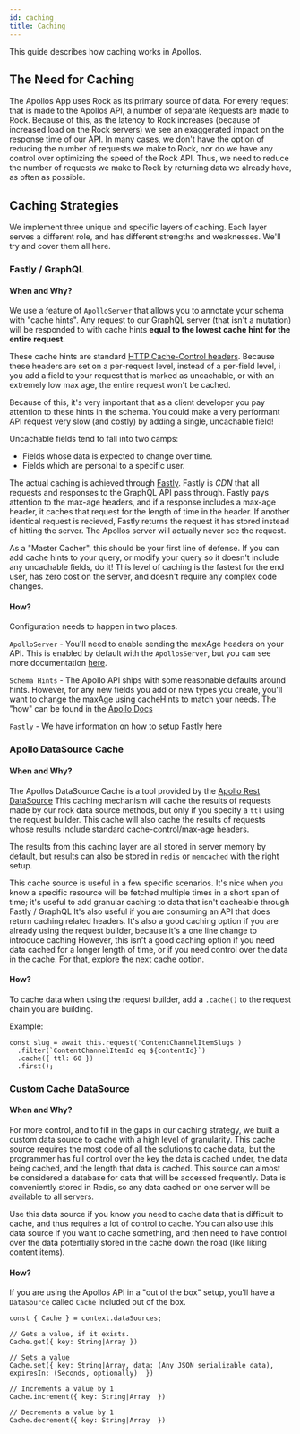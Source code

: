 ```yaml
---
id: caching
title: Caching
---
```


This guide describes how caching works in Apollos.

## The Need for Caching

The Apollos App uses Rock as its primary source of data. For every request that is made to the Apollos API, a number of separate Requests are made to Rock. Because of this, as the latency to Rock increases (because of increased load on the Rock servers) we see an exaggerated impact on the response time of our API. In many cases, we don't have the option of reducing the number of requests we make to Rock, nor do we have any control over optimizing the speed of the Rock API. Thus, we need to reduce the number of requests we make to Rock by returning data we already have, as often as possible.

## Caching Strategies

We implement three unique and specific layers of caching. Each layer serves a different role, and has different strengths and weaknesses. We'll try and cover them all here.

### Fastly / GraphQL

#### When and Why?

We use a feature of `ApolloServer` that allows you to annotate your schema with "cache hints". Any request to our GraphQL server (that isn't a mutation) will be responded to with cache hints **equal to the lowest cache hint for the entire request**.

These cache hints are standard [HTTP Cache-Control headers](https://developers.google.com/web/fundamentals/performance/optimizing-content-efficiency/http-caching#max-age). Because these headers are set on a per-request level, instead of a per-field level, i you add a field to your request that is marked as uncachable, or with an extremely low max age, the entire request won't be cached.

Because of this, it's very important that as a client developer you pay attention to these hints in the schema. You could make a very performant API request very slow (and costly) by adding a single, uncachable field!

Uncachable fields tend to fall into two camps:

- Fields whose data is expected to change over time.
- Fields which are personal to a specific user.

The actual caching is achieved through [Fastly](https://www.fastly.com/). Fastly is _CDN_ that all requests and responses to the GraphQL API pass through. Fastly pays attention to the max-age headers, and if a response includes a max-age header, it caches that request for the length of time in the header. If another identical request is recieved, Fastly returns the request it has stored instead of hitting the server. The Apollos server will actually never see the request.

As a "Master Cacher", this should be your first line of defense. If you can add cache hints to your query, or modify your query so it doesn't include any uncachable fields, do it! This level of caching is the fastest for the end user, has zero cost on the server, and doesn't require any complex code changes.

#### How?

Configuration needs to happen in two places.

`ApolloServer` - You'll need to enable sending the maxAge headers on your API. This is enabled by default with the `ApollosServer`, but you can see more documentation [here](https://www.apollographql.com/docs/apollo-server/api/apollo-server/#apolloserver).

`Schema Hints` - The Apollo API ships with some reasonable defaults around hints. However, for any new fields you add or new types you create, you'll want to change the maxAge using cacheHints to match your needs. The "how" can be found in the [Apollo Docs](https://www.apollographql.com/docs/apollo-server/performance/caching/#defining-cache-hints)

`Fastly` - We have information on how to setup Fastly [here](https://apollosapp.io/docs/fastly)

### Apollo DataSource Cache

#### When and Why?

The Apollos DataSource Cache is a tool provided by the [Apollo Rest DataSource](https://www.apollographql.com/docs/apollo-server/data/data-sources/#rest-data-source) This caching mechanism will cache the results of requests made by our rock data source methods, but only if you specify a `ttl` using the request builder. This cache will also cache the results of requests whose results include standard cache-control/max-age headers.

The results from this caching layer are all stored in server memory by default, but results can also be stored in `redis` or `memcached` with the right setup.

This cache source is useful in a few specific scenarios. It's nice when you know a specific resource will be fetched multiple times in a short span of time; it's useful to add granular caching to data that isn't cacheable through Fastly / GraphQL It's also useful if you are consuming an API that does return caching related headers. It's also a good caching option if you are already using the request builder, because it's a one line change to introduce caching However, this isn't a good caching option if you need data cached for a longer length of time, or if you need control over the data in the cache. For that, explore the next cache option.

#### How?

To cache data when using the request builder, add a `.cache()` to the request chain you are building.

Example:

```
const slug = await this.request('ContentChannelItemSlugs')
  .filter(`ContentChannelItemId eq ${contentId}`)
  .cache({ ttl: 60 })
  .first();
```

### Custom Cache DataSource

#### When and Why?

For more control, and to fill in the gaps in our caching strategy, we built a custom data source to cache with a high level of granularity. This cache source requires the most code of all the solutions to cache data, but the programmer has full control over the key the data is cached under, the data being cached, and the length that data is cached. This source can almost be considered a database for data that will be accessed frequently. Data is conveniently stored in Redis, so any data cached on one server will be available to all servers.

Use this data source if you know you need to cache data that is difficult to cache, and thus requires a lot of control to cache. You can also use this data source if you want to cache something, and then need to have control over the data potentially stored in the cache down the road (like liking content items).

#### How?

If you are using the Apollos API in a "out of the box" setup, you'll have a `DataSource` called `Cache` included out of the box.

```
const { Cache } = context.dataSources;

// Gets a value, if it exists.
Cache.get({ key: String|Array })

// Sets a value
Cache.set({ key: String|Array, data: (Any JSON serializable data), expiresIn: (Seconds, optionally)  })

// Increments a value by 1
Cache.increment({ key: String|Array  })

// Decrements a value by 1
Cache.decrement({ key: String|Array  })
```
